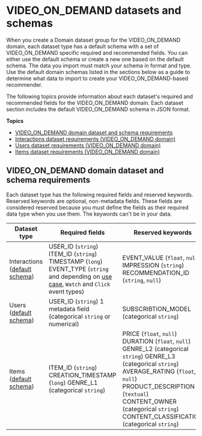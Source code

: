 # VIDEO\_ON\_DEMAND datasets and schemas<a name="VIDEO-ON-DEMAND-datasets-and-schemas"></a>

 When you create a Domain dataset group for the VIDEO\_ON\_DEMAND domain, each dataset type has a default schema with a set of VIDEO\_ON\_DEMAND specific required and recommended fields\. You can either use the default schema or create a new one based on the default schema\. The data you import must match your schema in format and type\. Use the default domain schemas listed in the sections below as a guide to determine what data to import to create your VIDEO\_ON\_DEMAND\-based recommender\.

 The following topics provide information about each dataset's required and recommended fields for the VIDEO\_ON\_DEMAND domain\. Each dataset section includes the default VIDEO\_ON\_DEMAND schema in JSON format\. 

**Topics**
+ [VIDEO\_ON\_DEMAND domain dataset and schema requirements](#VIDEO-ON-DEMAND-dataset-requirements)
+ [Interactions dataset requirements \(VIDEO\_ON\_DEMAND domain\)](VIDEO-ON-DEMAND-interactions-dataset.md)
+ [Users dataset requirements \(VIDEO\_ON\_DEMAND domain\)](VIDEO-ON-DEMAND-users-dataset.md)
+ [Items dataset requirements \(VIDEO\_ON\_DEMAND domain\)](VIDEO-ON-DEMAND-items-dataset.md)

## VIDEO\_ON\_DEMAND domain dataset and schema requirements<a name="VIDEO-ON-DEMAND-dataset-requirements"></a>

Each dataset type has the following required fields and reserved keywords\. Reserved keywords are optional, non\-metadata fields\. These fields are considered reserved because you must define the fields as their required data type when you use them\. The keywords can't be in your data\.


| Dataset type | Required fields | Reserved keywords | 
| --- | --- | --- | 
| Interactions \([default schema](VIDEO-ON-DEMAND-interactions-dataset.md#VIDEO-ON-DEMAND-interactions-schema)\) |  USER\_ID \(`string`\) ITEM\_ID \(`string`\) TIMESTAMP \(`long`\) EVENT\_TYPE \(`string` and depending on [use case](domain-use-cases.md), `Watch` and `Click` event types\)  |  EVENT\_VALUE \(`float`, `null`\) IMPRESSION \(`string`\) RECOMMENDATION\_ID \(`string`, `null`\)  | 
| Users \([default schema](VIDEO-ON-DEMAND-users-dataset.md#VIDEO-ON-DEMAND-users-dataset-schema)\) |  USER\_ID \(`string`\) 1 metadata field \(categorical `string` or numerical\)  |  SUBSCRIBTION\_MODEL \(categorical `string`\)  | 
| Items \([default schema](VIDEO-ON-DEMAND-items-dataset.md#VIDEO-ON-DEMAND-items-dataset-schema)\) |  ITEM\_ID \(`string`\) CREATION\_TIMESTAMP \(`long`\) GENRE\_L1 \(categorical `string`\)  |   PRICE \(`float`, `null`\) DURATION \(`float`, `null`\) GENRE\_L2 \(categorical `string`\) GENRE\_L3 \(categorical `string`\) AVERAGE\_RATING \(`float`, `null`\) PRODUCT\_DESCRIPTION \(`textual`\) CONTENT\_OWNER \(categorical `string`\) CONTENT\_CLASSIFICATION \(categorical `string`\)  | 